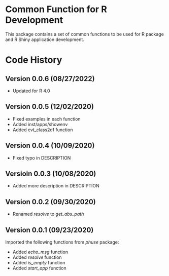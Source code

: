 # Common Function for R Development
This package contains a set of common functions to be used for R package and R Shiny application development.  


# Code History
## Version 0.0.6 (08/27/2022)
* Updated for R 4.0

## Version 0.0.5 (12/02/2020)
* Fixed examples in each function
* Added inst/apps/showenv
* Added cvt_class2df function

## Version 0.0.4 (10/09/2020)
* Fixed typo in DESCRIPTION

## Versioin 0.0.3 (10/08/2020)
* Added more description in DESCRIPTION

## Version 0.0.2 (09/30/2020)
* Renamed *resolve* to *get_abs_path*

## Version 0.0.1 (09/23/2020)
Imported the following functions from *phuse* package:
* Added *echo_msg* function
* Added *resolve* function
* Added *is_empty* function
* Added *start_app* function
